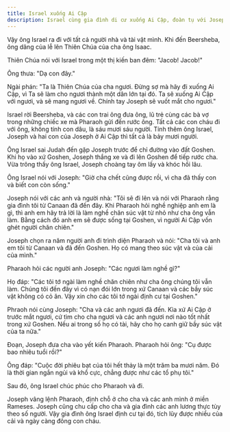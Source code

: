 ```yaml
---
title: Israel xuống Ai Cập
description: Israel cùng gia đình di cư xuống Ai Cập, đoàn tụ với Joseph, định cư tại Goshen và bắt đầu một hành trình mới đầy phước lành.
---
```


Vậy ông Israel ra đi với tất cả người nhà và tài vật mình. Khi đến Beersheba, ông dâng của lễ lên Thiên Chúa của cha ông Isaac.

Thiên Chúa nói với Israel trong một thị kiến ban đêm: "Jacob! Jacob!"

Ông thưa: "Dạ con đây."

Ngài phán: "Ta là Thiên Chúa của cha ngươi. Đừng sợ mà hãy đi xuống Ai Cập, vì Ta sẽ làm cho ngươi thành một dân lớn tại đó. Ta sẽ xuống Ai Cập với ngươi, và sẽ mang ngươi về. Chính tay Joseph sẽ vuốt mắt cho ngươi."

Israel rời Beersheba, và các con trai ông đưa ông, lũ trẻ cùng các bà vợ trong những chiếc xe mà Pharaoh gửi đến rước ông. Tất cả các con cháu đi với ông, không tính con dâu, là sáu mươi sáu người. Tính thêm ông Israel, Joseph và hai con của Joseph ở Ai Cập thì tất cả là bảy mươi người.

Ông Israel sai Judah đến gặp Joseph trước để chỉ đường vào đất Goshen. Khi họ vào xứ Goshen, Joseph thắng xe và đi lên Goshen để tiếp rước cha. Vừa trông thấy ông Israel, Joseph choàng tay ôm lấy và khóc hồi lâu.

Ông Israel nói với Joseph: "Giờ cha chết cũng được rồi, vì cha đã thấy con và biết con còn sống."

Joseph nói với các anh và người nhà: "Tôi sẽ đi lên và nói với Pharaoh rằng gia đình tôi từ Canaan đã đến đây. Khi Pharaoh hỏi nghề nghiệp anh em là gì, thì anh em hãy trả lời là làm nghề chăn súc vật từ nhỏ như cha ông vẫn làm. Bằng cách đó anh em sẽ được sống tại Goshen, vì người Ai Cập vốn ghét người chăn chiên."

Joseph chọn ra năm người anh đi trình diện Pharaoh và nói: "Cha tôi và anh em tôi từ Canaan và đã đến Goshen. Họ có mang theo súc vật và của cải của mình."

Pharaoh hỏi các người anh Joseph: "Các ngươi làm nghề gì?"

Họ đáp: "Các tôi tớ ngài làm nghề chăn chiên như cha ông chúng tôi vẫn làm. Chúng tôi đến đây vì có nạn đói lớn trong xứ Canaan và các bầy súc vật không có cỏ ăn. Vậy xin cho các tôi tớ ngài định cư tại Goshen."

Phraoh nói cùng Joseph: "Cha và các anh ngươi đã đến. Kìa xứ Ai Cập ở trước mắt ngươi, cứ tìm cho cha ngươi và các anh ngươi nơi nào tốt nhất trong xứ Goshen. Nếu ai trong số họ có tài, hãy cho họ canh giữ bầy súc vật của ta nữa."

Đoạn, Joseph đưa cha vào yết kiến Pharaoh. Pharaoh hỏi ông: "Cụ được bao nhiêu tuổi rồi?"

Ông đáp: "Cuộc đời phiêu bạt của tôi hết thảy là một trăm ba mươi năm. Đó là thời gian ngắn ngủi và khổ cực, chẳng được như các tổ phụ tôi."

Sau đó, ông Israel chúc phúc cho Pharaoh và đi.

Joseph vâng lệnh Pharaoh, định chỗ ở cho cha và các anh mình ở miền Rameses. Joseph cũng chu cấp cho cha và gia đình các anh lương thực tùy theo số người. Vậy gia đình ông Israel định cư tại đó, tích lũy được nhiều của cải và ngày càng đông con cháu.